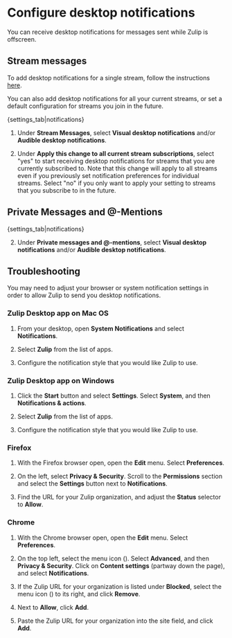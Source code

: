 # Configure desktop notifications

You can receive desktop notifications for messages sent while Zulip is
offscreen.

## Stream messages

To add desktop notifications for a single stream, follow the instructions
[here](/help/set-notifications-for-a-single-stream).

You can also add desktop notifications for all your current streams, or set
a default configuration for streams you join in the future.

{settings_tab|notifications}

1. Under **Stream Messages**, select **Visual desktop notifications** and/or
**Audible desktop notifications**.

1. Under **Apply this change to all current stream subscriptions**, select
"yes" to start receiving desktop notifications for streams that you are
currently subscribed to. Note that this change will apply to all streams even if you
previously set notification preferences for individual streams. Select "no"
if you only want to apply your setting to streams that you subscribe to in
the future.

## Private Messages and @-Mentions

{settings_tab|notifications}

2. Under **Private messages and @-mentions**, select **Visual desktop notifications**
and/or **Audible desktop notifications**.

## Troubleshooting

You may need to adjust your browser or system notification settings in order
to allow Zulip to send you desktop notifications.

### Zulip Desktop app on Mac OS

1. From your desktop, open **System Notifications** and select **Notifications**.

2. Select **Zulip** from the list of apps.

3. Configure the notification style that you would like Zulip to use.

### Zulip Desktop app on Windows

1. Click the **Start** button and select **Settings**. Select **System**,
   and then **Notifications & actions**.

2. Select **Zulip** from the list of apps.

3. Configure the notification style that you would like Zulip to use.

### Firefox

1. With the Firefox browser open, open the **Edit** menu. Select **Preferences**.

2. On the left, select **Privacy & Security**. Scroll to the **Permissions**
   section and select the **Settings** button next to **Notifications**.

3. Find the URL for your Zulip organization, and adjust the **Status**
   selector to **Allow**.

### Chrome

1. With the Chrome browser open, open the **Edit** menu. Select
   **Preferences**.

2. On the top left, select the menu icon (<i class="fa
   fa-bars"></i>). Select **Advanced**, and then **Privacy & Security**.
   Click on **Content settings** (partway down the page), and select
   **Notifications**.

3. If the Zulip URL for your organization is listed under **Blocked**,
   select the menu icon (<i class="fa fa-ellipsis-v"></i>) to its right, and
   click **Remove**.

4. Next to **Allow**, click **Add**.

5. Paste the Zulip URL for your organization into the site field, and click
    **Add**.
